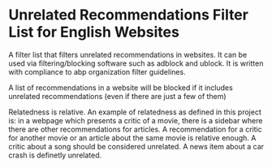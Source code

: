 # Unrelated Recommendations Filter List for English Websites
A filter list that filters unrelated recommendations in websites. It can be used via filtering/blocking software such as adblock and ublock. It is written with compliance to abp organization filter guidelines.

A list of recommendations in a website will be blocked if it includes unrelated recommendations (even if there are just a few of them)

Relatedness is relative. An example of relatedness as defined in this project is: in a webpage which presents a critic of a movie, there is a sidebar where there are other recommendations for articles. A recommendation for a critic for another movie or an article about the same movie is relative enough. A critic about a song should be considered unrelated. A news item about a car crash is definetly unrelated.
